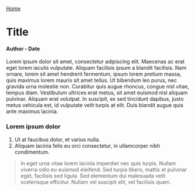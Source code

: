 [Home](./)
# Title
#### Author - Date

Lorem ipsum dolor sit amet, consectetur adipiscing elit. Maecenas ac erat eget lorem iaculis vulputate. Aliquam facilisis ipsum a blandit facilisis. Nam ornare, lorem sit amet hendrerit fermentum, ipsum lorem pretium massa, quis maximus lorem mauris sit amet tellus. Ut bibendum leo purus, nec gravida urna molestie non. Curabitur quis augue rhoncus, congue nisl vitae, tempus diam. Vestibulum ultrices erat metus, sit amet euismod nisl aliquam pulvinar. Aliquam erat volutpat. In suscipit, ex sed tincidunt dapibus, justo metus vehicula est, id vulputate velit turpis at elit. Duis blandit augue quis ante maximus lacinia.

### Lorem ipsum dolor

1. Ut at faucibus dolor, et varius nulla.
2. Aliquam lacinia felis eu orci consectetur, in ullamcorper nibh condimentum.

> In eget urna vitae lorem lacinia imperdiet nec quis turpis. Nullam viverra odio eu euismod eleifend. Sed turpis libero, mattis et pulvinar eget, facilisis sed ligula. Sed elementum dui malesuada velit scelerisque efficitur. Nullam vel suscipit elit, vel facilisis quam.
